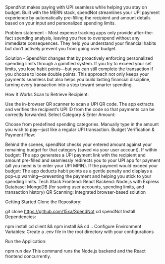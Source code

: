 SpendNot makes paying with UPI seamless while helping you stay on budget. Built with the MERN stack, spendNot streamlines your UPI payment experience by automatically pre-filling the recipient and amount details based on your input and personalized spending limits.

Problem statement - Most expense tracking apps only provide after-the-fact spending analysis, leaving you free to overspend without any immediate consequences. They help you understand your financial habits but don’t actively prevent you from going over budget.

Solution - SpendNot changes that by proactively enforcing personalized spending limits through a gamified system. If you try to exceed your set limits, you lose habit points—but you can still complete the transaction if you choose to loose double points. This approach not only keeps your payments seamless but also helps you build lasting financial discipline, turning every transaction into a step toward smarter spending.

How It Works
Scan to Retrieve Recipient:

Use the in-browser QR scanner to scan a UPI QR code.
The app extracts and verifies the recipient’s UPI ID from the code so that payments can be correctly forwarded.
Select Category & Enter Amount:

Choose from predefined spending categories.
Manually type in the amount you wish to pay—just like a regular UPI transaction.
Budget Verification & Payment Flow:

Behind the scenes, spendNot checks your entered amount against your remaining budget for that category (saved via your user account).
If within budget: The app generates a UPI payment link with the recipient and amount pre-filled and seamlessly redirects you to your UPI app for payment (all you need is to enter your UPI MPIN).
If the payment would exceed your budget: The app deducts habit points as a gentle penalty and displays a pop-up warning—preventing the payment and helping you stick to your spending limits.
Tech Stack
Frontend: React
Backend: Node.js with Express
Database: MongoDB (for saving user accounts, spending limits, and transaction history)
QR Scanning: Integrated browser-based solution



Getting Started
Clone the Repository:

git clone https://github.com/15xa/SpendNot
cd spendNot
Install Dependencies:


npm install
cd client && npm install && cd ..
Configure Environment Variables:
Create a .env file in the root directory with your configurations

Run the Application:

npm run dev
This command runs the Node.js backend and the React frontend concurrently.




